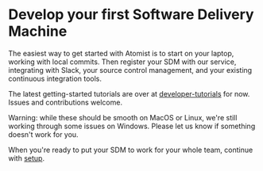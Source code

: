 # Develop your first Software Delivery Machine

The easiest way to get started with Atomist is to start on your laptop, working with local commits. Then register your SDM with our service, integrating with Slack, your source control management, and your existing continuous integration tools.

The latest getting-started tutorials are over at [developer-tutorials](https://github.com/atomist/developer-tutorials/blob/master/README.md) for now. Issues and contributions welcome.

Warning: while these should be smooth on MacOS or Linux, we're still working through some issues on Windows. Please let us know if something doesn't work for you.

When you're ready to put your SDM to work for your whole team, continue with [setup][setup].

[setup]: user/index.md (Atomist Setup)